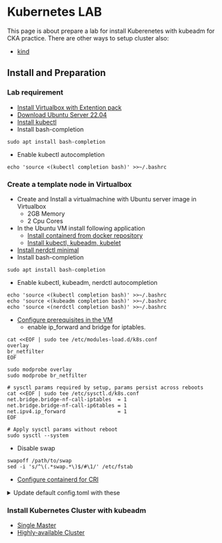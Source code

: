 # Kubernetes LAB
This page is about prepare a lab for install Kuberenetes with kubeadm for CKA practice. There are other ways to setup cluster also:
- [kind](kind.md)

## Install and Preparation

### Lab requirement
- [Install Virtualbox with Extention pack](https://www.virtualbox.org/wiki/Downloads)
- [Download Ubuntu Server 22.04](https://ubuntu.com/download/server#downloads)
- [Install kubectl](https://kubernetes.io/docs/tasks/tools/install-kubectl-linux/#install-using-native-package-management)
- Install bash-completion
```
sudo apt install bash-completion
```
- Enable kubectl autocompletion 
```
echo 'source <(kubectl completion bash)' >>~/.bashrc
```

### Create a template node in Virtualbox
- Create and Install a virtualmachine with Ubuntu server image in Virtualbox
  - 2GB Memory
  - 2 Cpu Cores
- In the Ubuntu VM install following application
  - [Install containerd from docker repository](https://docs.docker.com/engine/install/ubuntu/)
  - [Install kubectl, kubeadm, kubelet](https://kubernetes.io/docs/setup/production-environment/tools/kubeadm/install-kubeadm/#installing-kubeadm-kubelet-and-kubectl)
- [Install nerdctl minimal](https://github.com/containerd/nerdctl/releases)
- Install bash-completion
```
sudo apt install bash-completion
```
- Enable kubectl, kubeadm, nerdctl autocompletion
```
echo 'source <(kubectl completion bash)' >>~/.bashrc
echo 'source <(kubeadm completion bash)' >>~/.bashrc
echo 'source <(nerdctl completion bash)' >>~/.bashrc
```
- [Configure prerequisites in the VM](https://kubernetes.io/docs/setup/production-environment/container-runtimes/)
  - enable ip_forward and bridge for iptables.
```
cat <<EOF | sudo tee /etc/modules-load.d/k8s.conf
overlay
br_netfilter
EOF

sudo modprobe overlay
sudo modprobe br_netfilter

# sysctl params required by setup, params persist across reboots
cat <<EOF | sudo tee /etc/sysctl.d/k8s.conf
net.bridge.bridge-nf-call-iptables  = 1
net.bridge.bridge-nf-call-ip6tables = 1
net.ipv4.ip_forward                 = 1
EOF

# Apply sysctl params without reboot
sudo sysctl --system
```
  - Disable swap
```
swapoff /path/to/swap
sed -i 's/^\(.*swap.*\)$/#\1/' /etc/fstab
```
  - [Configure containerd for CRI](https://github.com/containerd/containerd/blob/main/docs/cri/config.md#full-configuration)
<details><summary>Update default config.toml with these</summary>
<p>
Add these parameters

```
[grpc]
  max_recv_message_size = 16777216
  max_send_message_size = 16777216
```

Update this one
```
        SystemdCgroup = true
```
</p>
</details>


### Install Kubernetes Cluster with kubeadm
- [Single Master](00-Install/basic-cluster.md)
- [Highly-available Cluster](00-install/ha-cluster.md)
